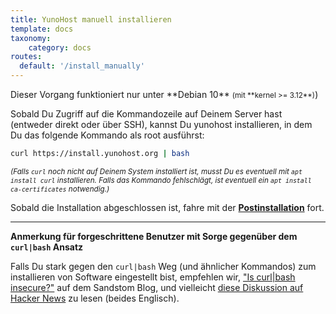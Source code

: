 ```yaml
---
title: YunoHost manuell installieren
template: docs
taxonomy:
    category: docs
routes:
  default: '/install_manually'
---
```


<div class="alert alert-info">
Dieser Vorgang funktioniert nur unter **Debian 10** <small>(mit **kernel >= 3.12**)</small>)
</div>

Sobald Du Zugriff auf die Kommandozeile auf Deinem Server hast (entweder direkt oder über SSH), kannst Du yunohost installieren, in dem Du das folgende Kommando als root ausführst:

```bash
curl https://install.yunohost.org | bash
```

<small>*(Falls `curl` noch nicht auf Deinem System installiert ist, musst Du es eventuell mit `apt install curl` installieren. Falls das Kommando fehlschlägt, ist eventuell ein `apt install ca-certificates` notwendig.)*</small>

Sobald die Installation abgeschlossen ist, fahre mit der [**Postinstallation**](/postinstall) fort.

---

**Anmerkung für forgeschrittene Benutzer mit Sorge gegenüber dem `curl|bash` Ansatz**

Falls Du stark gegen den `curl|bash` Weg (und ähnlicher Kommandos) zum installieren von Software eingestellt bist, empfehlen wir, ["Is curl|bash insecure?"](https://sandstorm.io/news/2015-09-24-is-curl-bash-insecure-pgp-verified-install) auf dem Sandstom Blog, und vielleicht [diese Diskussion auf Hacker News](https://news.ycombinator.com/item?id=12766350) zu lesen (beides Englisch).
